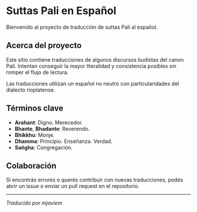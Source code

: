 # Suttas Pali en Español

Bienvenido al proyecto de traducción de suttas Pali al español.

## Acerca del proyecto

Este sitio contiene traducciones de algunos discursos budistas del canon Pali. Intentan conseguir la mayor literalidad y consistencia posibles sin romper el flujo de lectura.

Las traducciones utilizan un español no neutro con particularidades del dialecto rioplatense.

## Términos clave

- **Arahant**: Digno. Merecedor.
- **Bhante**, **Bhadante**: Reverendo.
- **Bhikkhu**: Monje.
- **Dhamma**: Principio. Enseñanza. Verdad.
- **Saṅgha**: Congregación.

## Colaboración

Si encontrás errores o querés contribuir con nuevas traducciones, podés abrir un issue o enviar un pull request en el repositorio.

---

*Traducido por mjaviem*